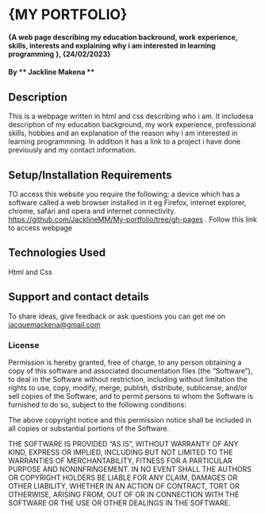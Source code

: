 # {MY PORTFOLIO}
#### {A web page describing my education backround, work experience, skills, interests and explaining why i am interested in learning programming }, {24/02/2023}
#### By ** Jackline Makena **
## Description
This is a webpage written in html and css describing who i am. It includesa description of my education background, my work experience, professional skills, hobbies and an explanation of the reason why i am interested in learning programmning. In addition it has a link to a project i have done previously and my contact information.

## Setup/Installation Requirements
TO access this website you require the following; a device which has a software called a web browser installed in it eg Firefox, internet explorer, chrome, safari and opera and internet connectivity. 
https://github.com/JacklineMM/My-portfolio/tree/gh-pages . Follow this link to access webpage

## Technologies Used
Html and Css

## Support and contact details
To share ideas, give feedback or ask questions you can get me on jacquemackena@gmail.com
### License
Permission is hereby granted, free of charge, to any person obtaining a copy of this software and associated documentation files (the “Software”), to deal in the Software without restriction, including without limitation the rights to use, copy, modify, merge, publish, distribute, sublicense, and/or sell copies of the Software, and to permit persons to whom the Software is furnished to do so, subject to the following conditions:

The above copyright notice and this permission notice shall be included in all copies or substantial portions of the Software.

THE SOFTWARE IS PROVIDED “AS IS”, WITHOUT WARRANTY OF ANY KIND, EXPRESS OR IMPLIED, INCLUDING BUT NOT LIMITED TO THE WARRANTIES OF MERCHANTABILITY, FITNESS FOR A PARTICULAR PURPOSE AND NONINFRINGEMENT. IN NO EVENT SHALL THE AUTHORS OR COPYRIGHT HOLDERS BE LIABLE FOR ANY CLAIM, DAMAGES OR OTHER LIABILITY, WHETHER IN AN ACTION OF CONTRACT, TORT OR OTHERWISE, ARISING FROM, OUT OF OR IN CONNECTION WITH THE SOFTWARE OR THE USE OR OTHER DEALINGS IN THE SOFTWARE.

